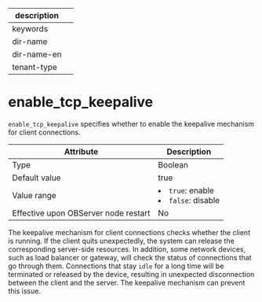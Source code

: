 |description||
|---|---|
|keywords||
|dir-name||
|dir-name-en||
|tenant-type||

enable_tcp_keepalive
=========================================

`enable_tcp_keepalive` specifies whether to enable the keepalive mechanism for client connections.


| Attribute | Description |
|------------------|--------------------------------------------------------------------------------------------------------------|
| Type | Boolean |
| Default value | true |
| Value range | <li> `true`: enable   <li> `false`: disable |
| Effective upon OBServer node restart | No |



The keepalive mechanism for client connections checks whether the client is running. If the client quits unexpectedly, the system can release the corresponding server-side resources. In addition, some network devices, such as load balancer or gateway, will check the status of connections that go through them. Connections that stay `idle` for a long time will be terminated or released by the device, resulting in unexpected disconnection between the client and the server. The keepalive mechanism can prevent this issue.
